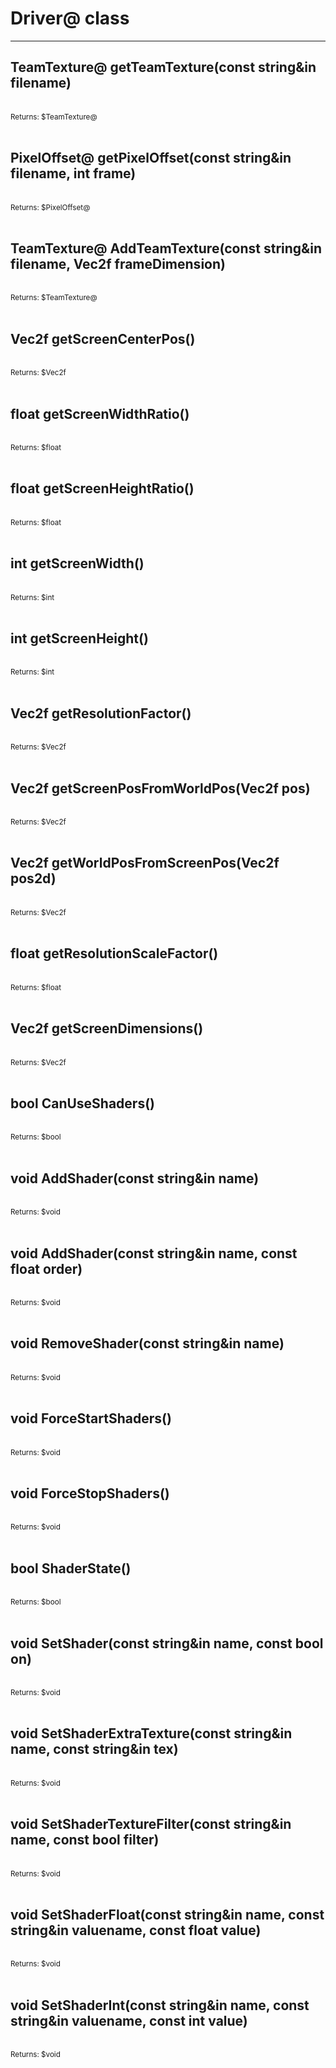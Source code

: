 # Driver@ class

---

## TeamTexture@ getTeamTexture(const string&in filename)

<br>
<small>Returns: $TeamTexture@ </small>

<br>
<br>

## PixelOffset@ getPixelOffset(const string&in filename, int frame)

<br>
<small>Returns: $PixelOffset@ </small>

<br>
<br>

## TeamTexture@ AddTeamTexture(const string&in filename, Vec2f frameDimension)

<br>
<small>Returns: $TeamTexture@ </small>

<br>
<br>

## Vec2f getScreenCenterPos()

<br>
<small>Returns: $Vec2f </small>

<br>
<br>

## float getScreenWidthRatio()

<br>
<small>Returns: $float </small>

<br>
<br>

## float getScreenHeightRatio()

<br>
<small>Returns: $float </small>

<br>
<br>

## int getScreenWidth()

<br>
<small>Returns: $int </small>

<br>
<br>

## int getScreenHeight()

<br>
<small>Returns: $int </small>

<br>
<br>

## Vec2f getResolutionFactor()

<br>
<small>Returns: $Vec2f </small>

<br>
<br>

## Vec2f getScreenPosFromWorldPos(Vec2f pos)

<br>
<small>Returns: $Vec2f </small>

<br>
<br>

## Vec2f getWorldPosFromScreenPos(Vec2f pos2d)

<br>
<small>Returns: $Vec2f </small>

<br>
<br>

## float getResolutionScaleFactor()

<br>
<small>Returns: $float </small>

<br>
<br>

## Vec2f getScreenDimensions()

<br>
<small>Returns: $Vec2f </small>

<br>
<br>

## bool CanUseShaders()

<br>
<small>Returns: $bool </small>

<br>
<br>

## void AddShader(const string&in name)

<br>
<small>Returns: $void </small>

<br>
<br>

## void AddShader(const string&in name, const float order)

<br>
<small>Returns: $void </small>

<br>
<br>

## void RemoveShader(const string&in name)

<br>
<small>Returns: $void </small>

<br>
<br>

## void ForceStartShaders()

<br>
<small>Returns: $void </small>

<br>
<br>

## void ForceStopShaders()

<br>
<small>Returns: $void </small>

<br>
<br>

## bool ShaderState()

<br>
<small>Returns: $bool </small>

<br>
<br>

## void SetShader(const string&in name, const bool on)

<br>
<small>Returns: $void </small>

<br>
<br>

## void SetShaderExtraTexture(const string&in name, const string&in tex)

<br>
<small>Returns: $void </small>

<br>
<br>

## void SetShaderTextureFilter(const string&in name, const bool filter)

<br>
<small>Returns: $void </small>

<br>
<br>

## void SetShaderFloat(const string&in name, const string&in valuename, const float value)

<br>
<small>Returns: $void </small>

<br>
<br>

## void SetShaderInt(const string&in name, const string&in valuename, const int value)

<br>
<small>Returns: $void </small>

<br>
<br>

